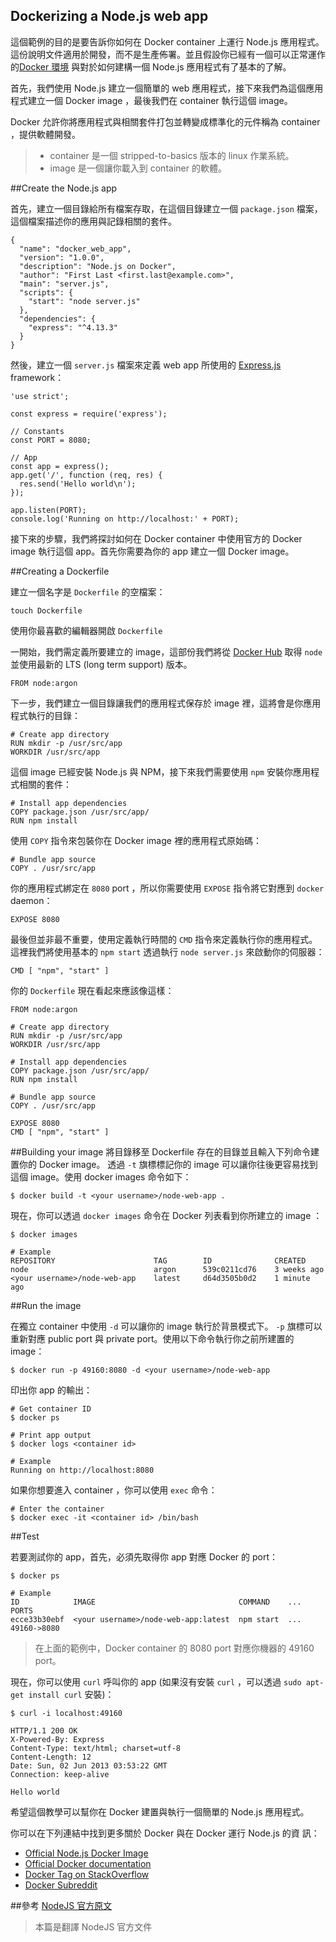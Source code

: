 ## Dockerizing a Node.js web app

這個範例的目的是要告訴你如何在 Docker container 上運行 Node.js 應用程式。這份說明文件適用於開發，而不是生產佈署。並且假設你已經有一個可以正常運作的[Docker 環境](https://docs.docker.com/engine/installation/) 與對於如何建構一個 Node.js 應用程式有了基本的了解。

首先，我們使用 Node.js 建立一個簡單的 web 應用程式，接下來我們為這個應用程式建立一個 Docker image ，最後我們在 container 執行這個 image。

Docker 允許你將應用程式與相關套件打包並轉變成標準化的元件稱為 container ，提供軟體開發。
> - container 是一個 stripped-to-basics 版本的 linux 作業系統。
> - image 是一個讓你載入到 container 的軟體。

##Create the Node.js app

首先，建立一個目錄給所有檔案存取，在這個目錄建立一個 `package.json` 檔案，這個檔案描述你的應用與記錄相關的套件。

```
{
  "name": "docker_web_app",
  "version": "1.0.0",
  "description": "Node.js on Docker",
  "author": "First Last <first.last@example.com>",
  "main": "server.js",
  "scripts": {
    "start": "node server.js"
  },
  "dependencies": {
    "express": "^4.13.3"
  }
}
```

然後，建立一個 `server.js` 檔案來定義 web app 所使用的 [Express.js](http://expressjs.com/) framework：

```
'use strict';

const express = require('express');

// Constants
const PORT = 8080;

// App
const app = express();
app.get('/', function (req, res) {
  res.send('Hello world\n');
});

app.listen(PORT);
console.log('Running on http://localhost:' + PORT);
```

接下來的步驟，我們將探討如何在 Docker container 中使用官方的 Docker image 執行這個 app。首先你需要為你的 app 建立一個 Docker image。

##Creating a Dockerfile

建立一個名字是 `Dockerfile` 的空檔案：

```
touch Dockerfile
```

使用你最喜歡的編輯器開啟 `Dockerfile`

一開始，我們需定義所要建立的 image，這部份我們將從 [Docker Hub](https://hub.docker.com/) 取得 `node` 並使用最新的 LTS (long term support) 版本。

```
FROM node:argon
```

下一步，我們建立一個目錄讓我們的應用程式保存於 image 裡，這將會是你應用程式執行的目錄：

```
# Create app directory
RUN mkdir -p /usr/src/app
WORKDIR /usr/src/app
```

這個 image 已經安裝 Node.js 與 NPM，接下來我們需要使用 `npm` 安裝你應用程式相關的套件：

```
# Install app dependencies
COPY package.json /usr/src/app/
RUN npm install
```

使用 `COPY` 指令來包裝你在 Docker image 裡的應用程式原始碼：

```
# Bundle app source
COPY . /usr/src/app
```

你的應用程式綁定在 `8080` port ，所以你需要使用 `EXPOSE` 指令將它對應到 `docker` daemon：

```
EXPOSE 8080
```

最後但並非最不重要，使用定義執行時間的 `CMD` 指令來定義執行你的應用程式。這裡我們將使用基本的 `npm start` 透過執行 `node server.js` 來啟動你的伺服器：

```
CMD [ "npm", "start" ]
```

你的 `Dockerfile` 現在看起來應該像這樣：

```
FROM node:argon

# Create app directory
RUN mkdir -p /usr/src/app
WORKDIR /usr/src/app

# Install app dependencies
COPY package.json /usr/src/app/
RUN npm install

# Bundle app source
COPY . /usr/src/app

EXPOSE 8080
CMD [ "npm", "start" ]
```

##Building your image
將目錄移至 Dockerfile 存在的目錄並且輸入下列命令建置你的 Docker image。 透過 `-t` 旗標標記你的 image 可以讓你往後更容易找到這個 image。使用 docker images 命令如下：

```
$ docker build -t <your username>/node-web-app .
```

現在，你可以透過 `docker images` 命令在 Docker 列表看到你所建立的 image ：

```
$ docker images

# Example
REPOSITORY                      TAG        ID              CREATED
node                            argon      539c0211cd76    3 weeks ago
<your username>/node-web-app    latest     d64d3505b0d2    1 minute ago
```

##Run the image

在獨立 container 中使用 `-d` 可以讓你的 image 執行於背景模式下。 `-p` 旗標可以重新對應 public port 與 private port。使用以下命令執行你之前所建置的 image：

```
$ docker run -p 49160:8080 -d <your username>/node-web-app
```

印出你 app 的輸出：

```
# Get container ID
$ docker ps

# Print app output
$ docker logs <container id>

# Example
Running on http://localhost:8080
```

如果你想要進入 container ，你可以使用 `exec` 命令：

```
# Enter the container
$ docker exec -it <container id> /bin/bash
```

##Test


若要測試你的 app，首先，必須先取得你 app 對應 Docker 的 port：

```
$ docker ps

# Example
ID            IMAGE                                COMMAND    ...   PORTS
ecce33b30ebf  <your username>/node-web-app:latest  npm start  ...   49160->8080
```

> 在上面的範例中，Docker container 的 8080 port 對應你機器的 49160 port。


現在，你可以使用 `curl` 呼叫你的 app (如果沒有安裝 `curl` ，可以透過 `sudo apt-get install curl` 安裝)：

```
$ curl -i localhost:49160

HTTP/1.1 200 OK
X-Powered-By: Express
Content-Type: text/html; charset=utf-8
Content-Length: 12
Date: Sun, 02 Jun 2013 03:53:22 GMT
Connection: keep-alive

Hello world
```

希望這個教學可以幫你在 Docker 建置與執行一個簡單的 Node.js 應用程式。

你可以在下列連結中找到更多關於 Docker 與在 Docker 運行 Node.js 的資
訊：

- [Official Node.js Docker Image](https://registry.hub.docker.com/_/node/)
- [Official Docker documentation](https://docs.docker.com/)
- [Docker Tag on StackOverflow](http://stackoverflow.com/questions/tagged/docker)
- [Docker Subreddit](https://www.reddit.com/r/docker)

##參考
[NodeJS 官方原文](https://nodejs.org/en/docs/guides/nodejs-docker-webapp/)
> 本篇是翻譯 NodeJS 官方文件